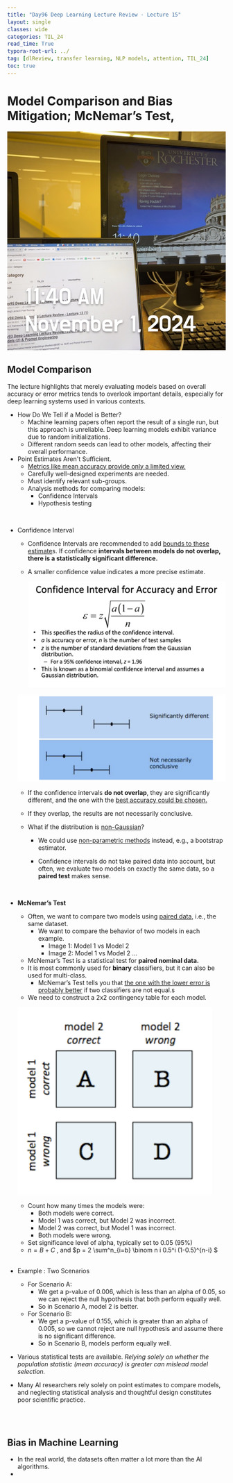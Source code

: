 ```yaml
---
title: "Day96 Deep Learning Lecture Review - Lecture 15"
layout: single
classes: wide
categories: TIL_24
read_time: True
typora-root-url: ../
tag: [dlReview, transfer learning, NLP models, attention, TIL_24]
toc: true 
---
```


# Model Comparison and Bias Mitigation; McNemar’s Test, 

![55B765BC-34BF-466C-A3B8-AAE1938C65DA_1_105_c](/images/2024-11-01-TIL24_Day96_DL/55B765BC-34BF-466C-A3B8-AAE1938C65DA_1_105_c.jpeg)



## Model Comparison

The lecture highlights that merely evaluating models based on overall accuracy or error metrics tends to overlook important details, especially for deep learning systems used in various contexts.



- How Do We Tell if a Model is Better?
  - Machine learning papers often report the result of a single run, but this approach is unreliable. Deep learning models exhibit variance due to random initializations.
  - Different random seeds can lead to other models, affecting their overall performance.
- Point Estimates Aren't Sufficient.
  - <u>Metrics like mean accuracy provide only a limited view.</u>
  - Carefully well-designed experiments are needed.
  - Must identify relevant sub-groups.
  - Analysis methods for comparing models:
    - Confidence Intervals
    - Hypothesis testing

<br>

- Confidence Interval

  - Confidence Intervals are recommended to add <u>bounds to these estimate</u>s. If confidence **intervals between models do not overlap, there is a statistically significant difference.**

  - A smaller confidence value indicates a more precise estimate.

    

    

    ![image-20241127123507682](/images/2024-11-01-TIL24_Day96_DL/image-20241127123507682.png)

  ![image-20241127123710045](/images/2024-11-01-TIL24_Day96_DL/image-20241127123710045.png)

  - If the confidence intervals **do not overlap**, they are significantly different, and the one with the <u>best accuracy could be chosen.</u> 
  - If they overlap, the results are not necessarily conclusive.

  - What if the distribution is <u>non-Gaussian</u>?

    - We could use <u>non-parametric methods</u> instead, e.g., a bootstrap estimator.

    - Confidence intervals do not take paired data into account, but often, we evaluate two models on exactly the same data, so a **paired test** makes sense.<br>

      <br>



- **McNemar’s Test**

  - Often, we want to compare two models using <u>paired data,</u> i.e., the same dataset.
    - We want to compare the behavior of two models in each example.
      - Image 1: Model 1 vs Model 2
      - Image 2: Model 1 vs Model 2 ... 
  - McNemar’s Test is a statistical test for **paired nominal data.**
  - It is most commonly used for **binary** classifiers, but it can also be used for multi-class.
    - McNemar’s Test tells you that <u>the one with the lower error is probably better</u> if two classifiers are not equal.s
  - We need to construct a 2x2 contingency table for each model.

  ![image-20241127130144280](/images/2024-11-01-TIL24_Day96_DL/image-20241127130144280.png)

  - Count how many times the models were:
    - Both models were correct.
    - Model 1 was correct, but Model 2 was incorrect.
    - Model 2 was correct, but Model 1 was incorrect.
    - Both models were wrong.
  - Set significance level of alpha, typically set to 0.05 (95%)
  -  $n = B+C$ , and  $p = 2 \sum^n_{i=b} \binom n i 0.5^i (1-0.5)^{n-i} $ <br><br>



- Example : Two Scenarios
  - For Scenario A:
    - We get a p-value of 0.006, which is less than an alpha of 0.05, so we can reject the null hypothesis that both perform equally well.
    - So in Scenario A, model 2 is better.
  - For Scenario B:
    - We get a p-value of 0.155, which is greater than an alpha of 0.005, so we cannot reject are null hypothesis and assume there is no significant difference.
    - So in Scenario B, models perform equally well.
- Various statistical tests are available. *Relying solely on whether the population statistic (mean accuracy) is greater can mislead model selection.*
- Many AI researchers rely solely on point estimates to compare models, and neglecting statistical analysis and thoughtful design constitutes poor scientific practice.

<br><br>

## Bias in Machine Learning

- In the real world, the datasets often matter a lot more than the AI algorithms.
- 



<br><br>







